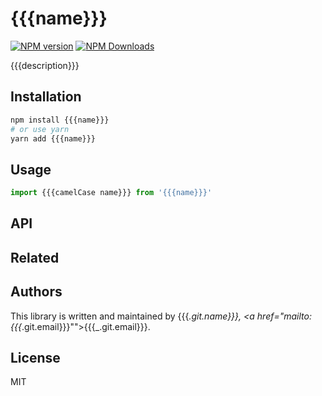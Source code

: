 # {{{name}}}

[![NPM version](https://img.shields.io/npm/v/{{{name}}}.svg?style=flat-square)](https://www.npmjs.com/package/{{{name}}})
[![NPM Downloads](https://img.shields.io/npm/dm/{{{name}}}.svg?style=flat-square&maxAge=43200)](https://www.npmjs.com/package/{{{name}}})

{{{description}}}

## Installation

```bash
npm install {{{name}}}
# or use yarn
yarn add {{{name}}}
```

## Usage

```javascript
import {{{camelCase name}}} from '{{{name}}}'
```

## API

## Related

## Authors

This library is written and maintained by {{{_.git.name}}}, <a href="mailto:{{{_.git.email}}}"">{{{_.git.email}}}</a>.

## License

MIT
